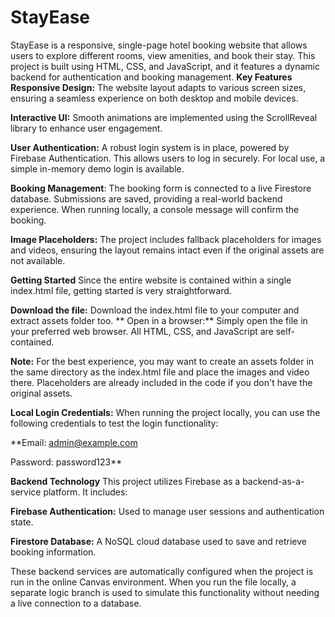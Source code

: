 # StayEase
StayEase is a responsive, single-page hotel booking website that allows users to explore different rooms, view amenities, and book their stay. This project is built using HTML, CSS, and JavaScript, and it features a dynamic backend for authentication and booking management.
**Key Features**
**Responsive Design:** The website layout adapts to various screen sizes, ensuring a seamless experience on both desktop and mobile devices.

**Interactive UI:** Smooth animations are implemented using the ScrollReveal library to enhance user engagement.

**User Authentication:** A robust login system is in place, powered by Firebase Authentication. This allows users to log in securely. For local use, a simple in-memory demo login is available.

**Booking Management**: The booking form is connected to a live Firestore database. Submissions are saved, providing a real-world backend experience. When running locally, a console message will confirm the booking.

**Image Placeholders:** The project includes fallback placeholders for images and videos, ensuring the layout remains intact even if the original assets are not available.

**Getting Started**
Since the entire website is contained within a single index.html file, getting started is very straightforward.

**Download the file:** Download the index.html file to your computer and extract assets folder too.
**
Open in a browser:** Simply open the file in your preferred web browser. All HTML, CSS, and JavaScript are self-contained.

**Note:** For the best experience, you may want to create an assets folder in the same directory as the index.html file and place the images and video there. Placeholders are already included in the code if you don't have the original assets.

**Local Login Credentials:**
When running the project locally, you can use the following credentials to test the login functionality:

**Email: admin@example.com

Password: password123**

**Backend Technology**
This project utilizes Firebase as a backend-as-a-service platform. It includes:

**Firebase Authentication:** Used to manage user sessions and authentication state.

**Firestore Database:** A NoSQL cloud database used to save and retrieve booking information.

These backend services are automatically configured when the project is run in the online Canvas environment. When you run the file locally, a separate logic branch is used to simulate this functionality without needing a live connection to a database.
